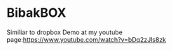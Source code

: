 # BibakBOX
Similiar to dropbox 
Demo at my youtube page:https://www.youtube.com/watch?v=bDq2zJls8zk
